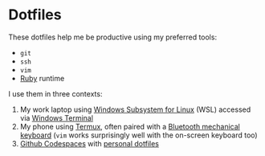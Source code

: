 # Dotfiles

These dotfiles help me be productive using my preferred tools:

- `git`
- `ssh`
- `vim`
- [Ruby][1] runtime

I use them in three contexts:

1. My work laptop using [Windows Subsystem for Linux][2] (WSL) accessed via [Windows Terminal][3]
2. My phone using [Termux][4], often paired with a [Bluetooth mechanical keyboard][5] (`vim` works surprisingly well with the on-screen keyboard too)
3. [Github Codespaces][6] with [personal dotfiles][7]

[1]: https://www.ruby-lang.org/en/
[2]: https://docs.microsoft.com/en-us/windows/wsl/about
[3]: https://docs.microsoft.com/en-us/windows/terminal/
[4]: https://termux.com/
[5]: https://www.keychron.com/products/keychron-k6-wireless-mechanical-keyboard
[6]: https://docs.github.com/en/codespaces
[7]: https://docs.github.com/en/codespaces/customizing-your-codespace/personalizing-codespaces-for-your-account#dotfiles
